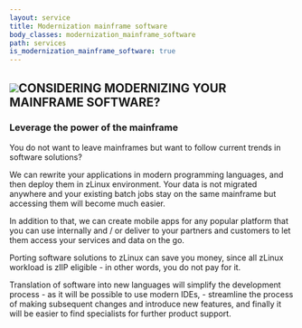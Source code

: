 ```yaml
---
layout: service
title: Modernization mainframe software
body_classes: modernization_mainframe_software
path: services
is_modernization_mainframe_software: true
---
```


<h2 class="es-2"><img src="{{ site.url }}images/cod.jpg" class="img-fluid es-image_right es-image_in-header">CONSIDERING MODERNIZING YOUR MAINFRAME SOFTWARE?</h2>

<h3 class="es-3">Leverage the power of the mainframe</h3>

<p class="article-block article-p">
You do not want to leave mainframes but want to follow current trends in software solutions?
</p>

<p class="article-block article-p">
We can rewrite your applications in modern programming languages, and then deploy them in zLinux environment. Your data is not migrated anywhere and your existing batch jobs stay on the same mainframe but accessing them will become much easier.
</p>

<p class="article-block article-p">
In addition to that, we can create mobile apps for any popular platform that you can use internally and / or deliver to your partners and customers to let them access your services and data on the go.
</p>

<p class="article-block article-p">
Porting software solutions to zLinux can save you money, since all zLinux workload is zIIP eligible - in other words, you do not pay for it.
</p>

<p class="article-block article-p">
Translation of software into new languages will simplify the development process - as it will be possible to use modern IDEs, - streamline the process of making subsequent changes and introduce new features, and finally it will be easier to find specialists for further product support.
</p>

